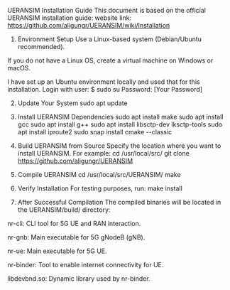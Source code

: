 UERANSIM Installation Guide
This document is based on the official UERANSIM installation guide:
website link: https://github.com/aligungr/UERANSIM/wiki/Installation

1. Environment Setup
Use a Linux-based system (Debian/Ubuntu recommended).

If you do not have a Linux OS, create a virtual machine on Windows or macOS.

I have set up an Ubuntu environment locally and used that for this installation.
Login with user:
$ sudo su
Password: [Your Password]

2. Update Your System
sudo apt update
3. Install UERANSIM Dependencies
sudo apt install make
sudo apt install gcc
sudo apt install g++
sudo apt install libsctp-dev lksctp-tools
sudo apt install iproute2
sudo snap install cmake --classic

4. Build UERANSIM from Source
Specify the location where you want to install UERANSIM. For example:
cd /usr/local/src/
git clone https://github.com/aligungr/UERANSIM

5. Compile UERANSIM
cd /usr/local/src/UERANSIM/
make

6. Verify Installation
For testing purposes, run:
make install

7. After Successful Compilation
The compiled binaries will be located in the UERANSIM/build/ directory:

nr-cli: CLI tool for 5G UE and RAN interaction.

nr-gnb: Main executable for 5G gNodeB (gNB).

nr-ue: Main executable for 5G UE.

nr-binder: Tool to enable internet connectivity for UE.

libdevbnd.so: Dynamic library used by nr-binder.
